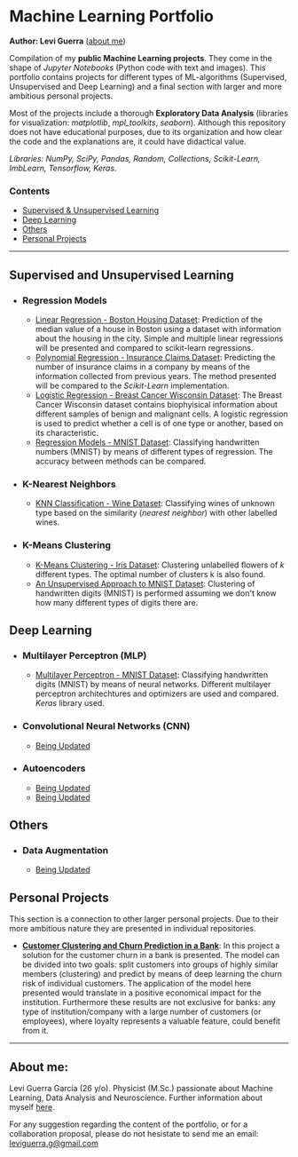 # Machine Learning Portfolio

**Author: Levi Guerra** ([about me](#About-me))

Compilation of my **public Machine Learning projects**. They come in the shape of *Jupyter Notebooks* (Python code with text and images). This portfolio contains projects for different types of ML-algorithms (Supervised, Unsupervised and Deep Learning) and a final section with larger and more ambitious personal projects. 

Most of the projects include a thorough **Exploratory Data Analysis** (libraries for visualization: *matplotlib*, *mpl_toolkits*, *seaborn*). Although this repository does not have educational purposes, due to its organization and how clear the code and the explanations are, it could have didactical value. 

*Libraries: NumPy, SciPy, Pandas, Random, Collections, Scikit-Learn, ImbLearn, Tensorflow, Keras*.

### Contents

- [Supervised & Unsupervised Learning](#Supervised-and-Unsupervised-Learning)
- [Deep Learning](#Deep-Learning)
- [Others](#Others)
- [Personal Projects](#Personal-Projects)

------

## Supervised and Unsupervised Learning
  - ### Regression Models
    - [Linear Regression - Boston Housing Dataset](https://github.com/LeviGuerra/Machine-Learning-Portfolio/blob/master/Codes_and_Datasets/01_Linear-Regression_Boston-Housing-Dataset.ipynb): Prediction of the median value of a house in Boston using a dataset with information about the housing in the city. Simple and multiple linear regressions will be presented and compared to scikit-learn regressions.
    - [Polynomial Regression - Insurance Claims Dataset](https://github.com/LeviGuerra/Machine-Learning-Portfolio/blob/master/Codes_and_Datasets/02_Polynomial-Regression_Insurance-Dataset.ipynb): Predicting the number of insurance claims in a company by means of the information collected from previous years. The method presented will be compared to the *Scikit-Learn* implementation.
    - [Logistic Regression - Breast Cancer Wisconsin Dataset](https://github.com/LeviGuerra/Machine-Learning-Portfolio/blob/master/Codes_and_Datasets/03_Logistic-Classification_Breast-Cancer-Wisconsin-Dataset.ipynb): The Breast Cancer Wisconsin dataset contains biophyisical information about different samples of benign and malignant cells. A logistic regression is used to predict whether a cell is of one type or another, based on its characteristic.
    - [Regression Models - MNIST Dataset](https://github.com/LeviGuerra/Machine-Learning-Portfolio/blob/master/Codes_and_Datasets/07_Regression-Models_MNIST.ipynb): Classifying handwritten numbers (MNIST) by means of different types of regression. The accuracy between methods can be compared.
  - ### K-Nearest Neighbors
    - [KNN Classification - Wine Dataset](https://github.com/LeviGuerra/Machine-Learning-Portfolio/blob/master/Codes_and_Datasets/04_KNN-Clasification_Wine-Dataset.ipynb): Classifying wines of unknown type based on the similarity (*nearest neighbor*) with other labelled wines.
  - ### K-Means Clustering
    - [K-Means Clustering - Iris Dataset](https://github.com/LeviGuerra/Machine-Learning-Portfolio/blob/master/Codes_and_Datasets/05_K-Means-Clustering_Iris-Dataset.ipynb): Clustering unlabelled flowers of *k* different types. The optimal number of clusters k is also found.
    - [An Unsupervised Approach to MNIST Dataset](https://github.com/LeviGuerra/Machine-Learning-Portfolio/blob/master/Codes_and_Datasets/06_An-Unsupervised-Approach-to-MNIST.ipynb): Clustering of handwritten digits (MNIST) is performed assuming we don't know how many different types of digits there are.

## Deep Learning
  - ### Multilayer Perceptron (MLP)
    - [Multilayer Perceptron - MNIST Dataset](https://github.com/LeviGuerra/Machine-Learning-Portfolio/blob/master/Codes_and_Datasets/08_MLP_MNIST.ipynb): Classifying handwritten digits (MNIST) by means of neural networks. Different multilayer perceptron architechtures and optimizers are used and compared. *Keras* library used.
  - ### Convolutional Neural Networks (CNN)
    - [Being Updated]()
  - ### Autoencoders
    - [Being Updated]()
    - [Being Updated]()
    
## Others
 - ### Data Augmentation
    - [Being Updated]()

## Personal Projects
This section is a connection to other larger personal projects. Due to their more ambitious nature they are presented in individual repositories.

- **[Customer Clustering and Churn Prediction in a Bank](https://github.com/LeviGuerra/Bank-Churn-Prediction/blob/master/Code_and_Dataset/Customer_Clustering_and_Churn_Prediction.ipynb)**: In this project a solution for the customer churn in a bank is presented. The model can be divided into two goals: split customers into groups of highly similar members (clustering) and predict by means of deep learning the churn risk of individual customers. The application of the model here presented would translate in a positive economical impact for the institution. Furthermore these results are not exclusive for banks: any type of institution/company with a large number of customers (or employees), where loyalty represents a valuable feature, could benefit from it.

------

## About me:

Levi Guerra García (26 y/o). Physicist (M.Sc.) passionate about Machine Learning, Data Analysis and Neuroscience. Further information about myself [here](https://www.linkedin.com/in/leviguerra/).

For any suggestion regarding the content of the portfolio, or for a collaboration proposal, please do not hesistate to send me an email: leviguerra.g@gmail.com
